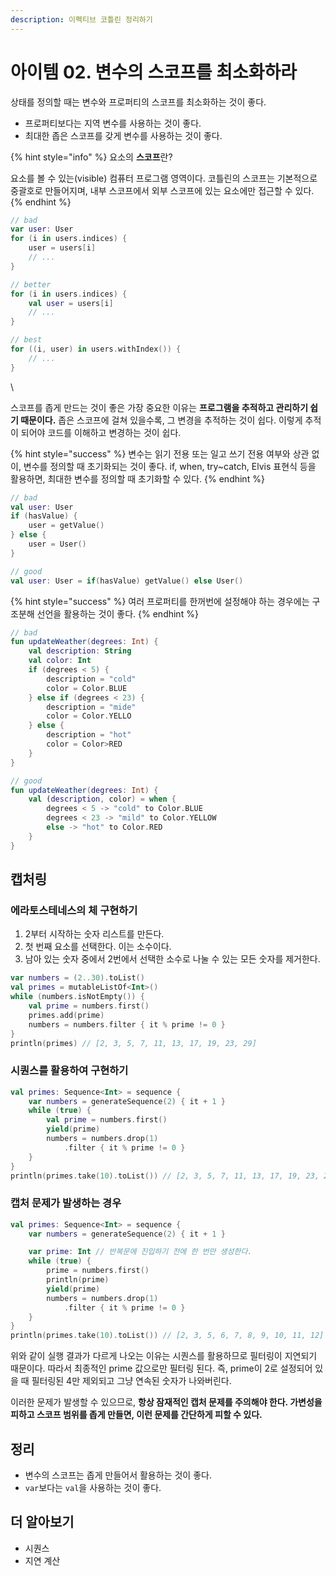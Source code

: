 ```yaml
---
description: 이펙티브 코틀린 정리하기
---
```


# 아이템 02. 변수의 스코프를 최소화하라

상태를 정의할 때는 변수와 프로퍼티의 스코프를 최소화하는 것이 좋다.

* 프로퍼티보다는 지역 변수를 사용하는 것이 좋다.
* 최대한 좁은 스코프를 갖게 변수를 사용하는 것이 좋다.

{% hint style="info" %}
요소의 **스코프**란?

요소를 볼 수 있는(visible) 컴퓨터 프로그램 영역이다. 코틀린의 스코프는 기본적으로 중괄호로 만들어지며, 내부 스코프에서 외부 스코프에 있는 요소에만 접근할 수 있다.
{% endhint %}

```kotlin
// bad
var user: User
for (i in users.indices) {
    user = users[i]
    // ...
}
```

```kotlin
// better
for (i in users.indices) {
    val user = users[i]
    // ...
}
```

```kotlin
// best
for ((i, user) in users.withIndex()) {
    // ...
}
```

\


스코프를 좁게 만드는 것이 좋은 가장 중요한 이유는 **프로그램을 추적하고 관리하기 쉽기 때문이다.** 좁은 스코프에 걸쳐 있을수록, 그 변경을 추적하는 것이 쉽다. 이렇게 추적이 되어야 코드를 이해하고 변경하는 것이 쉽다.

{% hint style="success" %}
변수는 읽기 전용 또는 일고 쓰기 전용 여부와 상관 없이, 변수를 정의할 때 초기화되는 것이 좋다. if, when, try\~catch, Elvis 표현식 등을 활용하면, 최대한 변수를 정의할 때 초기화할 수 있다.
{% endhint %}

```kotlin
// bad
val user: User
if (hasValue) {
    user = getValue()
} else {
    user = User()
}
```

```kotlin
// good
val user: User = if(hasValue) getValue() else User()
```

{% hint style="success" %}
여러 프로퍼티를 한꺼번에 설정해야 하는 경우에는 구조분해 선언을 활용하는 것이 좋다.
{% endhint %}

```kotlin
// bad
fun updateWeather(degrees: Int) {
    val description: String
    val color: Int
    if (degrees < 5) {
        description = "cold"
        color = Color.BLUE
    } else if (degrees < 23) {
        description = "mide"
        color = Color.YELLO
    } else {
        description = "hot"
        color = Color>RED
    }
}
```

```kotlin
// good
fun updateWeather(degrees: Int) {
    val (description, color) = when {
        degrees < 5 -> "cold" to Color.BLUE
        degrees < 23 -> "mild" to Color.YELLOW
        else -> "hot" to Color.RED
    }
}
```

## 캡처링

### 에라토스테네스의 체 구현하기

1. 2부터 시작하는 숫자 리스트를 만든다.
2. 첫 번째 요소를 선택한다. 이는 소수이다.
3. 남아 있는 숫자 중에서 2번에서 선택한 소수로 나눌 수 있는 모든 숫자를 제거한다.

```kotlin
var numbers = (2..30).toList()
val primes = mutableListOf<Int>()
while (numbers.isNotEmpty()) {
    val prime = numbers.first()
    primes.add(prime)
    numbers = numbers.filter { it % prime != 0 }
}
println(primes) // [2, 3, 5, 7, 11, 13, 17, 19, 23, 29]
```

### 시퀀스를 활용하여 구현하기

```kotlin
val primes: Sequence<Int> = sequence {
    var numbers = generateSequence(2) { it + 1 }
    while (true) {
        val prime = numbers.first()
        yield(prime)
        numbers = numbers.drop(1)
            .filter { it % prime != 0 }
    }
}
println(primes.take(10).toList()) // [2, 3, 5, 7, 11, 13, 17, 19, 23, 29]
```

### 캡처 문제가 발생하는 경우

```kotlin
val primes: Sequence<Int> = sequence {
    var numbers = generateSequence(2) { it + 1 }

    var prime: Int // 반복문에 진입하기 전에 한 번만 생성한다.
    while (true) {
        prime = numbers.first()
        println(prime)
        yield(prime)
        numbers = numbers.drop(1)
            .filter { it % prime != 0 }
    }
}
println(primes.take(10).toList()) // [2, 3, 5, 6, 7, 8, 9, 10, 11, 12]
```

위와 같이 실행 결과가 다르게 나오는 이유는 시퀀스를 활용하므로 필터링이 지연되기 때문이다. 따라서 최종적인 prime 값으로만 필터링 된다. 즉, prime이 2로 설정되어 있을 때 필터링된 4만 제외되고 그냥 연속된 숫자가 나와버린다.

이러한 문제가 발생할 수 있으므로, **항상 잠재적인 캡처 문제를 주의해야 한다. 가변성을 피하고 스코프 범위를 좁게 만들면, 이런 문제를 간단하게 피할 수 있다.**

## 정리

* 변수의 스코프는 좁게 만들어서 활용하는 것이 좋다.
* `var`보다는 `val`을 사용하는 것이 좋다.

## 더 알아보기

* 시퀀스
* 지연 계산
